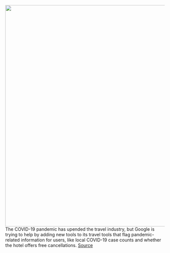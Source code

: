 <img src='https://cdn.vox-cdn.com/thumbor/YtVtVTm40KMxNq0XLw3hG9ptbTc=/0x0:1494x1002/1200x800/filters:focal(628x382:866x620)/cdn.vox-cdn.com/uploads/chorus_image/image/67198155/Screen_Shot_2020_08_12_at_4.33.35_PM.0.png' width='700px' /><br/>
The COVID-19 pandemic has upended the travel industry, but Google is trying to help by adding new tools to its travel tools that flag pandemic-related information for users, like local COVID-19 case counts and whether the hotel offers free cancellations.
<a href='https://www.theverge.com/2020/8/13/21365374/google-travel-new-pandemic-planning-information-hotel-flights-booking'> Source <a/>